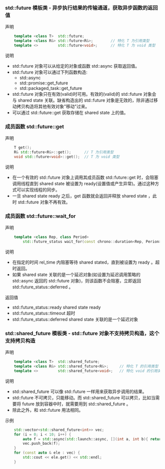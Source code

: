 

### std::future 模板类 - 异步执行结果的传输通道，获取异步函数的返回值

声明
```c++
    template <class T>  std::future;
    template <class R&> std::future<R&>;        // 特化 T 为引用类型
    template <>         std::future<void>;      // 特化 T 为 void 类型 
```

说明
* std::future 对象可以从给定的对象或函数 std::async 获取返回值。
* std::future 对象可以通过下列函数构造:        
    * std::async
    * std::promise::get_future  
    * std::packaged_task::get_future
* std::future 对象只在有效(valid)时可用。有效的(valid)的 std::future 对象会与 shared state 关联。缺省构造出的 std::future 对象是无效的，除非通过移动拷贝构造将其他有效对象"移动"过来。  
* 可以通过 std::future::get 获取存储在 shared state 上的值。


### 成员函数 std::future::get

声明
```c++
    T get();
    R& std::future<R&>::get();      // T 为引用类型
    void std::future<void>::get();  // T 为 void 类型
```
说明
* 在一个有效的 std::future 对象上调用其成员函数 std::future::get 时，会阻塞调用线程直到 shared state 被设置为 ready(设置值或产生异常)。通过这种方式可以实现线程的同步。  
* 一旦 shared state ready 之后，get 函数就会返回并释放 shared state ，此时 std::future 对象不再有效。


### 成员函数 std::future::wait_for

声明
```c++
    template <class Rep, class Period>
        std::future_status wait_for(const chrono::duration<Rep, Perion>& rel_time) const;
```
说明
* 在指定的时间 rel_time 内阻塞等待 shared stated，直到被设置为 ready 。超时返回。  
* 如果 shared state 关联的是一个延迟对象(如设置为延迟调用策略的 std::async 返回的 std::future 对象)，则该函数不会阻塞，立即返回 std::future_status::deferred 。

返回值
* std::future_status::ready    shared state ready
* std::future_status::timeout  超时
* std::future_status::deferred shared state 关联的是一个延迟对象


### std::shared_future 模板类 - std::future 对象不支持拷贝构造，这个支持拷贝构造

声明
```c++
    template <class T>  std::shared_future;
    template <class R&> std::shared_future<R&>;     // 特化 T 的引用类型
    template <>         std::shared_future<void>;   // 特化 void 的引用类型
```

说明
* std::shared_future 可以像 std::future 一样用来获取异步调用的结果。  
* std::future 不可拷贝，只能移动。而 std::shared_future 可以拷贝，比如当需要将 future 放到容器中时，就需要用到 std::shared_future 。  
* 除此之外，和 std::future 用法相同。

示例
```c++
    std::vector<std::shared_future<int>> vec;
    for (i = 0; i < 10; i++) {
        auto f = std::async(std::launch::async, [](int a, int b){ return a + b; }, 2, 3);
        vec.push_back(f);
    }
    for (const auto & ele : vec) {
        std::cout << ele.get() << std::endl;
    }
```
